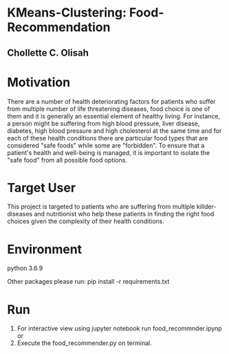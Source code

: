 # KMeans-Clustering: Food-Recommendation
## Chollette C. Olisah

# Motivation
There are a number of health deteriorating factors for patients who suffer from multiple number of life threatening diseases, food choice is one of them and it is generally an essential element of healthy living. For instance, a person might be suffering from high blood pressure, liver disease, diabetes, high blood pressure and high cholesterol at the same time and for each of these health conditions there are particular food types that are considered "safe foods" while some are "forbidden". To ensure that a patient's health and well-being is managed, it is important to isolate the "safe food" from all possible food options.  

# Target User
This project is targeted to patients who are suffering from multiple killder-diseases and nutritionist who help these patients in finding the right food choices given the complexity of their health conditions.

# Environment
python 3.6.9

Other packages please run:
pip install -r requirements.txt

# Run
1. For interactive view using jupyter notebook run food_recommnder.ipynp or
2. Execute the food_recommender.py on terminal.
